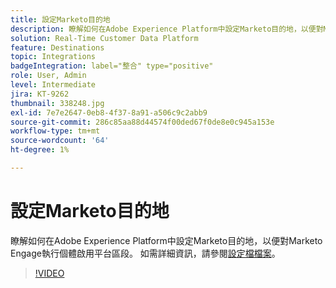 ```yaml
---
title: 設定Marketo目的地
description: 瞭解如何在Adobe Experience Platform中設定Marketo目的地，以便對Marketo Engage執行個體啟用平台區段。
solution: Real-Time Customer Data Platform
feature: Destinations
topic: Integrations
badgeIntegration: label="整合" type="positive"
role: User, Admin
level: Intermediate
jira: KT-9262
thumbnail: 338248.jpg
exl-id: 7e7e2647-0eb8-4f37-8a91-a506c9c2abb9
source-git-commit: 286c85aa88d44574f00ded67f0de8e0c945a153e
workflow-type: tm+mt
source-wordcount: '64'
ht-degree: 1%

---
```


# 設定Marketo目的地

瞭解如何在Adobe Experience Platform中設定Marketo目的地，以便對Marketo Engage執行個體啟用平台區段。 如需詳細資訊，請參閱[設定檔檔案](https://experienceleague.adobe.com/docs/experience-platform/rtcdp/profile/profile-browse.html?lang=zh-Hant)。

>[!VIDEO](https://video.tv.adobe.com/v/338248?learn=on&enablevpops)

